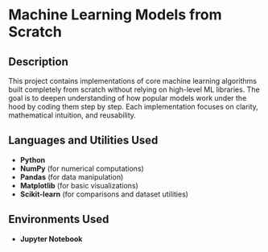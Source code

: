 <h1>Machine Learning Models from Scratch</h1>

<h2>Description</h2>
This project contains implementations of core machine learning algorithms built completely from scratch without relying on high-level ML libraries. The goal is to deepen understanding of how popular models work under the hood by coding them step by step. Each implementation focuses on clarity, mathematical intuition, and reusability.
<br />

<h2>Languages and Utilities Used</h2>

- <b>Python</b>  
- <b>NumPy</b> (for numerical computations)  
- <b>Pandas</b> (for data manipulation)  
- <b>Matplotlib</b> (for basic visualizations)  
- <b>Scikit-learn</b> (for comparisons and dataset utilities)  

<h2>Environments Used</h2>

- <b>Jupyter Notebook</b>  

<!--
 ```diff
- text in red
+ text in green
! text in orange
# text in gray
@@ text in purple (and bold)@@
```
--!>
